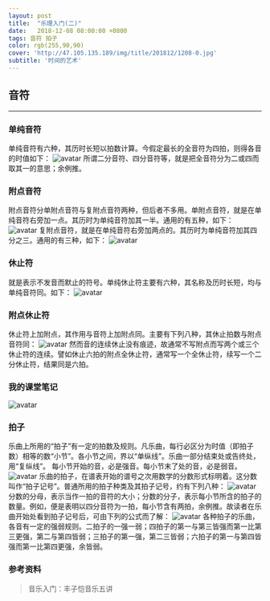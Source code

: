 ```yaml
---
layout: post
title:  "乐理入门(二)"
date:   2018-12-08 08:00:00 +0800
tags: 音符 拍子
color: rgb(255,90,90)
cover: 'http://47.105.135.189/img/title/201812/1208-0.jpg'
subtitle: '时间的艺术'
---
```

## 音符
---
### 单纯音符
单纯音符有六种，其历时长短以拍数计算。今假定最长的全音符为四拍，则得各音的时值如下：
![avatar](http://47.105.135.189/img/body/201812/1208-1.jpg)
所谓二分音符、四分音符等，就是把全音符分为二或四而取其一的意思；余例推。
### 附点音符
附点音符分单附点音符与复附点音符两种，但后者不多用。单附点音符，就是在单纯音符右旁加一点。其历时为单纯音符加其一半。通用的有五种，如下：
![avatar](http://47.105.135.189/img/body/201812/1208-2.jpg)
复附点音符，就是在单纯音符右旁加两点的。其历时为单纯音符加其四分之三。通用的有三种，如下：
![avatar](http://47.105.135.189/img/body/201812/1208-3.jpg)
### 休止符
就是表示不发音而默止的符号。单纯休止符主要有六种，其名称及历时长短，均与单纯音符同。如下：
![avatar](http://47.105.135.189/img/body/201812/1208-4.jpg)
### 附点休止符
休止符上加附点，其作用与音符上加附点同。主要有下列八种，其休止拍数与附点音符同：
![avatar](http://47.105.135.189/img/body/201812/1208-5.jpg)
然而音的连续休止没有痕迹，故通常不写附点而写两个或三个休止符的连续。譬如休止六拍的附点全休止符，通常写一个全休止符，续写一个二分休止符，结果同是六拍。

### 我的课堂笔记
![avatar](http://47.105.135.189/img/body/201812/1208-note.jpg)

### 拍子

乐曲上所用的“拍子”有一定的拍数及规则。凡乐曲，每行必区分为时值（即拍子数）相等的数“小节”。各小节之间，界以“单纵线”。乐曲一部分结束处或告终处，用“复纵线”。
每小节开始的音，必是强音。每小节末了处的音，必是弱音。
![avatar](http://47.105.135.189/img/body/201812/1208-6.jpg)
乐曲的拍子，在谱表开始的谱号之次用数学的分数形式标明着。这分数叫作“拍子记号”。普通所用的拍子种类及其拍子记号，约有下列八种：
![avatar](http://47.105.135.189/img/body/201812/1208-7.jpg)
分数的分母，表示当作一拍的音符的大小；分数的分子，表示每小节所含的拍子的数量。例如，便是表明以四分音符为一拍，每小节含有两拍，余例推。故读者在乐曲开始处看到拍子记号后，可由下列的公式而了解：
![avatar](http://47.105.135.189/img/body/201812/1208-8.jpg)
各种拍子的乐曲，各音有一定的强弱规则。二拍子的一强一弱；四拍子的第一与第三皆强而第一比第三更强，第二与第四皆弱；三拍子的第一强，第二三皆弱；六拍子的第一与第四皆强而第一比第四更强，余皆弱。

### 参考资料
> 音乐入门：丰子恺音乐五讲
